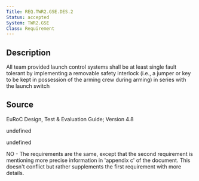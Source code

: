 ```yaml
---
Title: REQ.TWR2.GSE.DES.2
Status: accepted
System: TWR2.GSE
Class: Requirement
---
```


## Description

All team provided launch control systems shall be at least single fault tolerant by implementing a removable safety interlock (i.e., a jumper or key to be kept in possession of the arming crew during arming) in series with the launch switch

## Source

EuRoC Design, Test & Evaluation Guide; Version 4.8


undefined

undefined

NO - The requirements are the same, except that the second requirement is mentioning more precise information in 'appendix c' of the document. This doesn't conflict but rather supplements the first requirement with more details.